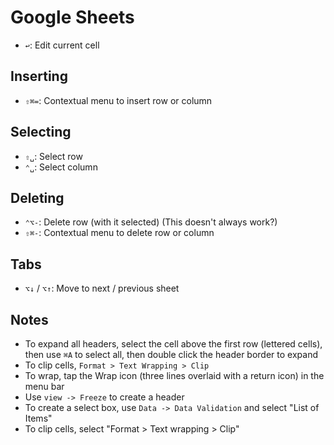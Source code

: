 # Google Sheets

- `↩`: Edit current cell

## Inserting

- `⇧⌘=`: Contextual menu to insert row or column

## Selecting

- `⇧␣`: Select row
- `⌃␣`: Select column

## Deleting

- `⌃⌥-`: Delete row (with it selected) (This doesn't always work?)
- `⇧⌘-`: Contextual menu to delete row or column

## Tabs

- `⌥↓` / `⌥↑`: Move to next / previous sheet

## Notes

- To expand all headers, select the cell above the first row (lettered cells), then use `⌘A` to select all, then double click the header border to expand
- To clip cells, `Format > Text Wrapping > Clip`
- To wrap, tap the Wrap icon (three lines overlaid with a return icon) in the menu bar
- Use `view -> Freeze` to create a header
- To create a select box, use `Data -> Data Validation` and select "List of Items"
- To clip cells, select "Format > Text wrapping > Clip"
